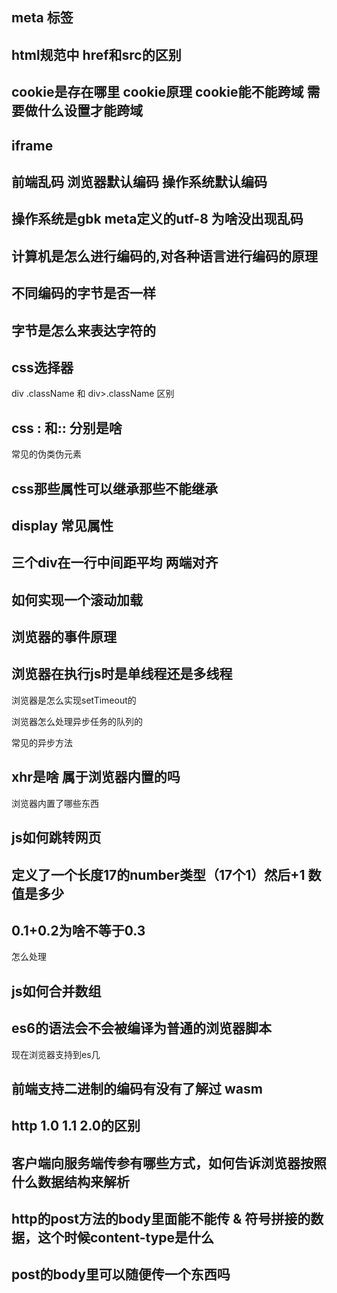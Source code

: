 ## meta 标签



## html规范中 href和src的区别

## cookie是存在哪里  cookie原理  cookie能不能跨域 需要做什么设置才能跨域

## iframe

## 前端乱码 浏览器默认编码 操作系统默认编码

## 操作系统是gbk meta定义的utf-8 为啥没出现乱码

## 计算机是怎么进行编码的,对各种语言进行编码的原理

## 不同编码的字节是否一样 

## 字节是怎么来表达字符的

## css选择器

div .className 和 div>.className 区别

## css : 和:: 分别是啥

常见的伪类伪元素

## css那些属性可以继承那些不能继承

## display 常见属性

## 三个div在一行中间距平均 两端对齐

## 如何实现一个滚动加载

## 浏览器的事件原理

## 浏览器在执行js时是单线程还是多线程

浏览器是怎么实现setTimeout的

浏览器怎么处理异步任务的队列的

常见的异步方法

## xhr是啥  属于浏览器内置的吗

浏览器内置了哪些东西

## js如何跳转网页

## 定义了一个长度17的number类型（17个1）然后+1 数值是多少

## 0.1+0.2为啥不等于0.3

怎么处理

## js如何合并数组

## es6的语法会不会被编译为普通的浏览器脚本

现在浏览器支持到es几

## 前端支持二进制的编码有没有了解过 wasm

## http 1.0 1.1 2.0的区别

## 客户端向服务端传参有哪些方式，如何告诉浏览器按照什么数据结构来解析

## http的post方法的body里面能不能传 & 符号拼接的数据，这个时候content-type是什么

## post的body里可以随便传一个东西吗